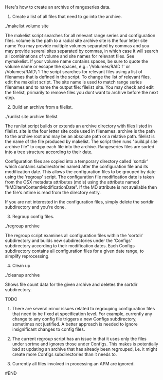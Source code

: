 Here's how to create an archive of rangeseries data.

1.	Create a list of all files that need to go into the archive.

./makelist volume site

The makelist script searches for all relevant range series and configuration files.
	volume is the path to a radial site archive
	site is the four letter site name
You may provide multiple volumes separated by commas and you may provide several sites separated by commas,
in which case it will search all combinations of volume and site names for relevant files. See mymakelist.
If your volume name contains spaces, be sure to quote the volume name or escape the spaces, e.g.:
	'/Volumes/RAID 1' or /Volumes/RAID\ 1
The script searches for relevant files using a list of filenames that is defined in the script.
To change the list of relevant files, edit the makelist script.
The site name is used to match range series filenames and to name the output file: filelist_site.
You may check and edit the filelist, primarily to remove files you dont want to archive before the next step.

2.	Build an archive from a filelist.

./runlist site archive filelist

The runlist script builds or extends an archive directory with files listed in filelist.
	site is the four letter site code used in filenames.
	archive is the path to the archive root and may be an absolute path or a relative path.
	filelist is the name of the file produced by makelist.
The script then runs "build.pl site archive file" to copy each file into the archive.
Rangeseries files are sorted into a tree structure according to their date.

Configuration files are copied into a temporary directory called 'sortdir' which contains subdirectories named
after the configuration file and its modification date. This allows the configuration files to be grouped by date using the
'regroup' script. The configuration file modification date is taken from the OSX metadata attributes (mdls) using the
attribute named "kMDItemContentModificationDate". If the MD attribute is not available then the file's mtime is read
from the directory entry.

If you are not interested in the configuration files, simply delete the sortdir subdirectory and you're done.

3.	Regroup config files.

./regroup archive

The regroup script examines all configuration files within the 'sortdir' subdirectory and builds new subdirectories
under the 'Configs' subdirectory according to their modification dates. Each Configs subdirectory contains all
configuration files for a given date range, to simplify reprocessing.

4.	Clean up.

./cleanup archive

Shows file count data for the given archive and deletes the sortdir subdirectory.


TODO

1. There are several minor issues related to regrouping configuration files that need to be fixed at specification level.
For example, currently any change to any config file triggers a new Configs subdirectory, sometimes not justified.
A better approach is needed to ignore insignificant changes to config files.

2. The current regroup script has an issue in that it uses only the files under sortme and ignores those under Configs.
This makes is potentially bad at updating an archive that has already been regrouped, i.e. it might create more
Configs subdirectories than it needs to.

3. Currently all files involved in processing an APM are ignored.


#END
